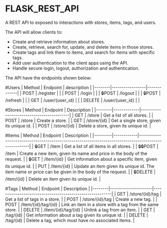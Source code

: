 # FLASK_REST_API

A REST API to exposed to interactions with stores, items, tags, and users. 

The API will allow clients to:
  - Create and retrieve information about stores.
  - Create, retrieve, search for, update, and delete items in those stores.
  - Create tags and link them to items, and search for items with specific tags.
  - Add user authentication to the client apps using the API.
  - Handle secure login, logout, authorization and authentication.


The API have the endpoints shown below:

#Users
| Method | Endpoint        | description |
|--------|-----------------|-------------|
| POST   | /register       |             |
| POST   | /login          |             |
| 🔒POST  | /logout         |             |
| 🔒POST  | /refresh        |             |
| GET    | /user/{user_id} |             |
| DELETE | /user/{user_id} |             |

#Stores
| Method | Endpoint    | Description                              |
|--------|-------------|------------------------------------------|
| GET    | /store      | Get a list of all stores.                |
| POST   | /store      | Create a store.                          |
| GET    | /store/{id} | Get a single store, given its unique id. |
| POST   | /store/{id} | Delete a store, given its unique id.     |


#Items
| Method  | Endpoint   | Description                                                                                         |
|---------|------------|-----------------------------------------------------------------------------------------------------|
| 🔒GET    | /item      | Get a list of all items in all stores.                                                              |
| 🔒🔒POST  | /item      | Create a new item, given its name and price in the body of the request.                             |
| 🔒GET    | /item/{id} | Get information about a specific item, given its unique id.                                         |
| PUT     | /item/{id} | Update an item given its unique id. The item name or price can be given in the body of the request. |
| 🔒DELETE | /item/{id} | Delete an item given its unique id.                                                                 |

#Tags
| Method | Endpoint            | Description                                             |
|--------|---------------------|---------------------------------------------------------|
| GET    | /store/{id}/tag     | Get a list of tags in a store.                          |
| POST   | /store/{id}/tag     | Create a new tag.                                       |
| POST   | /item/{id}/tag/{id} | Link an item in a store with a tag from the same store. |
| DELETE | /item/{id}/tag/{id} | Unlink a tag from an item.                              |
| GET    | /tag/{id}           | Get information about a tag given its unique id.        |
| DELETE | /tag/{id}           | Delete a tag, which must have no associated items.      |
